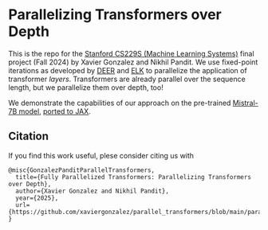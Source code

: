 # Parallelizing Transformers over Depth

This is the repo for the [Stanford CS229S (Machine Learning Systems)](https://cs229s.stanford.edu/fall2024/) final project (Fall 2024) by Xavier Gonzalez and Nikhil Pandit. We use fixed-point iterations as developed by [DEER](https://arxiv.org/abs/2309.12252) and [ELK](https://arxiv.org/abs/2407.19115) to parallelize the application of transformer *layers*. Transformers are already parallel over the sequence length, but we parallelize them over depth, too! 

We demonstrate the capabilities of our approach on the pre-trained [Mistral-7B model](https://github.com/mistralai/mistral-src/tree/main?tab=readme-ov-file), [ported to JAX](https://github.com/AakashKumarNain/mistral_jax).

## Citation

If you find this work useful, plese consider citing us with

```
@misc{GonzalezPanditParallelTransformers,
  title={Fully Parallelized Transformers: Parallelizing Transformers over Depth},
  author={Xavier Gonzalez and Nikhil Pandit},
  year={2025},
  url={https://github.com/xaviergonzalez/parallel_transformers/blob/main/parallel_transformers_paper.pdf},
}
```
